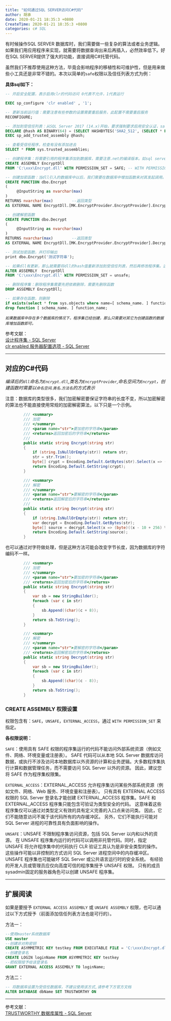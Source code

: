 ```yaml
---
title: "如何通过SQL SERVER访问C#代码"
author: 胡承
date: 2020-01-21 18:35:3 +0800
CreateTime: 2020-01-21 18:35:3 +0800
categories: c# SQL
---
```


有时候操作SQL SERVER 数据库时，我们需要做一些复杂的算法或者业务逻辑。如果我们用应用程序来实现，就需要将数据查询出来后再插入，必然效率低下。好在SQL SERVER提供了强大的功能，直接调用C#托管代码。

<!-- more -->

虽然我们不推荐使用这种方法，毕竟会影响程序的移植性和可维护性，但是用来做些小工具还是非常不错的。本次以简单的`safe`权限以及信任列表方式为例：    

**具体sql如下：**

```sql
-- 开启安全配置，表示启用clr的代码访问 0代表不允许，1代表运行

EXEC sp_configure 'clr enabled' , '1';

-- 更新当前运行值：需要注意有些参数的设置需要重启服务，此配置不需要重启服务
RECONFIGURE;

-- 添加到受信任列表：从SQL Server 2017 (14.x)开始，要求强制要求启用安全认证，safe权限等同于unsafe权限。SQL SERVER 2017 可以可以不写这行sql。
DECLARE @hash AS BINARY(64) = (SELECT HASHBYTES('SHA2_512', (SELECT * FROM OPENROWSET (BULK 'C:\xxx\Encrypt.dll', SINGLE_BLOB) AS [Data]))) ;
EXEC sp_add_trusted_assembly @hash;

-- 查看受信任程序，检查有没有添加进去
SELECT * FROM sys.trusted_assemblies;

-- 创建程序集：将需要引用的程序集添加到数据库，需要注意.net的编译版本。如sql server 2008，只能引用framework 3.0或3.5的版本。
CREATE ASSEMBLY EncryptDll   
FROM 'C:\xxx\Encrypt.dll' WITH PERMISSION_SET = SAFE; -- WITH PERMISSION_SET 指定其执行权限；

-- 创建加密函数：当dll引入的数据库中以后，我们需要在数据库中增加函数来对其发起调用。这里要特别注意参数类型，需要保证参数的长度合理，否则调用过程中会引发异常。
CREATE FUNCTION dbo.Encrypt
(
     @InputString as nvarchar(max)
)
RETURNS nvarchar(max)　　　　　--返回类型
AS EXTERNAL NAME EncryptDll.[MK.EncryptProvider.EncryptProvider].Encrypt ;

-- 创建解密函数
CREATE FUNCTION dbo.Decrypt
(
     @InputString as nvarchar(max)
)
RETURNS nvarchar(max)　　　　　--返回类型
AS EXTERNAL NAME EncryptDll.[MK.EncryptProvider.EncryptProvider].Decrypt ;

-- 测试加密函数，并打印输出
print dbo.Encrypt('测试字符串');

-- 如果dll有更新，那么就需要将dll的hash值重新添加到受信任列表，然后再修改程序集。这里的EncryptDll表示程序集在数据库里面的名称。
ALTER ASSEMBLY  EncryptDll   
FROM 'C:\xxx\Encrypt.dll' WITH PERMISSION_SET = unsafe;

-- 删除程序集：删除程序集需要先把依赖删除，需要先删除函数
DROP ASSEMBLY EncryptDll;

-- 如果存在函数，则删除
if exists(select * from sys.objects where name=[ schema_name. ] function_name)
drop function [ schema_name. ] function_name;

```
*`如果数据库中存在多个数据库的情况下，程序集已经创建，那么只需要对其它为创建函数的数据库增加函数即可。`*

参考文献：  
[设计程序集 - SQL Server](https://docs.microsoft.com/zh-cn/sql/relational-databases/clr-integration/assemblies-designing?redirectedfrom=MSDN&view=sql-server-ver15)  
[clr enabled 服务器配置选项 - SQL Server](https://docs.microsoft.com/zh-cn/sql/database-engine/configure-windows/clr-enabled-server-configuration-option?redirectedfrom=MSDN&view=sql-server-ver15)  

---------------------------------
## **对应的C#代码**  
*编译后的`dll`命名为`Encrypt.dll`,类名为`EncryptProvider`,命名空间为`Encrypt`，创建函数时需要以`命名空间`.`类名`.`方法名`的方式表示*

注意：数据库的类型很多，我们加密解密要保证字符串的长度不变，所以加密解密的算法也不能直接使用常规的加密解密算法，以下只是一个示例。

```cs
        /// <summary>
        /// 加密
        /// </summary>
        /// <param name="str">要加密的字符串</param>
        /// <returns>返回加密后的字符串</returns>
        /// 
        public static string Encrypt(string str)
        {
            if (string.IsNullOrEmpty(str)) return str;
            str = str.Trim();
            byte[] crypt = Encoding.Default.GetBytes(str).Select(x => (byte)((x + 10) % 256)).ToArray();
            return Encoding.Default.GetString(crypt);
        }

        /// <summary>
        /// 解密
        /// </summary>
        /// <param name="str">要解密的字符串</param>
        /// <returns>返回解密后的字符串</returns>
        /// 
        public static string Decrypt(string str)
        {
            if (string.IsNullOrEmpty(str)) return str;
            var decrypt = Encoding.Default.GetBytes(str);
            byte[] source = decrypt.Select(x => (byte)((x - 10 + 256) % 256)).ToArray();
            return Encoding.Default.GetString(source);
        }
```

也可以通过对字符做处理，但是这种方法可能会改变字节长度，因为数据库的字符编码不一样。

```cs
        /// <summary>
        /// 加密
        /// </summary>
        /// <param name="str">要加密的字符串</param>
        /// <returns>返回加密后的字符串</returns>
        public static string Encrypt(string str)
        {
            var sb = new StringBuilder();
            foreach (var c in str)
            {
                sb.Append((char)(c + 8));
            }
            return sb.ToString();
        }

        /// <summary>
        /// 解密
        /// </summary>
        /// <param name="str">要解密的字符串</param>
        /// <returns>返回解密后的字符串</returns>
        public static string Decrypt(string str)
        {
            var sb = new StringBuilder();
            foreach (var c in str)
            {
                sb.Append((char)(c - 8));
            }
            return sb.ToString();
        }
```

### **CREATE ASSEMBLY 权限设置**

权限包含有：`SAFE`，`UNSAFE`，`EXTERNAL_ACCESS`，通过 `WITH PERMISSION_SET`  来指定。  

**各权限说明：**  

`SAFE`：使用具有 SAFE 权限的程序集运行的代码不能访问外部系统资源（例如文件、网络、环境变量或注册表）。 SAFE 代码可以从本地 SQL Server 数据库访问数据，或执行不涉及访问本地数据库以外资源的计算和业务逻辑。大多数程序集执行计算和数据管理任务，而不需要访问 SQL Server 以外的资源。 因此，建议您将 SAFE 作为程序集权限集。  

`EXTERNAL_ACCESS`：EXTERNAL_ACCESS 允许程序集访问某些外部系统资源（例如文件、网络、Web 服务、环境变量和注册表）。 只有具有 EXTERNAL ACCESS 权限的 SQL Server 登录名才能创建 EXTERNAL_ACCESS 程序集。SAFE 和 EXTERNAL_ACCESS 程序集只能包含可验证为类型安全的代码。 这意味着这些程序集仅可以通过对类型定义有效的具有定义完善的入口点来访问类。 因此，它们不能随意访问不属于该代码所有的内存缓冲区。 另外，它们不能执行可能对 SQL Server 进程的可靠性具有负面影响的操作。  

`UNSAFE`：UNSAFE 不限制程序集访问资源，包括 SQL Server 以内和以外的资源。 在 UNSAFE 程序集内运行的代码可以调用非托管代码。同时，指定 UNSAFE 将允许程序集中的代码执行 CLR 验证工具认为是非安全类型的操作。 这些操作可能以非控制的方式访问 SQL Server 进程空间中的内存缓冲区。 UNSAFE 程序集也可能破坏 SQL Server 或公共语言运行时的安全系统。 有经验的开发人员或管理员应仅向高度可信的程序集授予 UNSAFE 权限。 只有的成员sysadmin固定的服务器角色可以创建 UNSAFE 程序集。  

----------------------------

## 扩展阅读

如果是要授予 `EXTERNAL ACCESS ASSEMBLY` 或 `UNSAFE ASSEMBLY` 权限，也可以通过以下方式授予（前面添加信任列表方法也是可行的）。

方法一：  

```sql
--使用master系统数据库
USE master
--创建非对称密钥
CREATE ASYMMETRIC KEY testkey FROM EXECUTABLE FILE = 'C:\xxx\Encrypt.dll'   
--创建登录名
CREATE LOGIN loginName FROM ASYMMETRIC KEY testkey 
--把权限授予给该登录名  
GRANT EXTERNAL ACCESS ASSEMBLY TO loginName; 

```
方法二：  

```sql
-- 将数据库设置为受信任数据库，不建议使用该方式,请参考下方官方文档
ALTER DATABASE dbName SET TRUSTWORTHY ON
```
------------------
参考文献：  
[TRUSTWORTHY 数据库属性 - SQL Server](https://docs.microsoft.com/zh-cn/sql/relational-databases/security/trustworthy-database-property?redirectedfrom=MSDN&view=sql-server-ver15)  